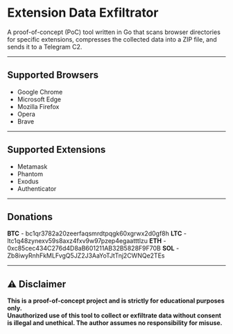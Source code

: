 # Extension Data Exfiltrator

A proof-of-concept (PoC) tool written in Go that scans browser directories for specific extensions, compresses the collected data into a ZIP file, and sends it to a Telegram C2.

---

## Supported Browsers

- Google Chrome  
- Microsoft Edge  
- Mozilla Firefox  
- Opera  
- Brave  

---

## Supported Extensions

- Metamask  
- Phantom  
- Exodus  
- Authenticator  

---

## Donations

**BTC** -  bc1qr3782a20zeerfaqsmrdtpqgk60xgrwx2d0gf8h
**LTC** -  ltc1q48zynexv59s8axz4fxv9w97pzep4egaatttlzu
**ETH** -  0xc85cec434C276d4D8aB601211AB32B5828F9F70B
**SOL** - Zb8iwyRnhFkMLFvgQ5JZ2J3AaYoTJtTnj2CWNQe2TEs

---

## ⚠️ **Disclaimer**

**This is a proof-of-concept project and is strictly for educational purposes only.**  
**Unauthorized use of this tool to collect or exfiltrate data without consent is illegal and unethical. The author assumes no responsibility for misuse.**
